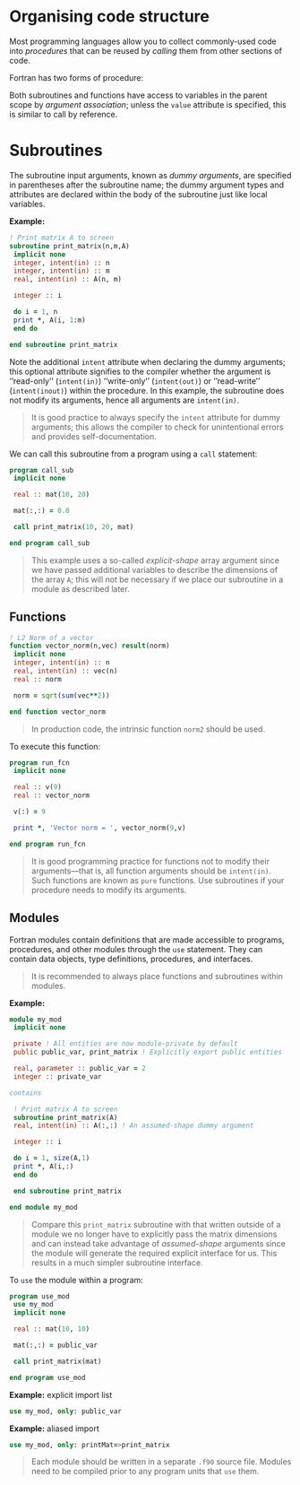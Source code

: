 

# Organising code structure


Most programming languages allow you to collect commonly-used code into
*procedures* that can be reused by *calling* them from other sections of code.


Fortran has two forms of procedure:


Both subroutines and functions have access to variables in the parent scope by *argument association*;
unless the `value` attribute is specified, this is similar to call by reference.




# Subroutines


The subroutine input arguments, known as *dummy arguments*, are specified in parentheses after the subroutine name;
the dummy argument types and attributes are declared within the body of the subroutine just like local variables.


**Example:**



```f
! Print matrix A to screen
subroutine print_matrix(n,m,A)
 implicit none
 integer, intent(in) :: n
 integer, intent(in) :: m
 real, intent(in) :: A(n, m)

 integer :: i

 do i = 1, n
 print *, A(i, 1:m)
 end do

end subroutine print_matrix

```


Note the additional `intent` attribute when declaring the dummy arguments; this optional attribute signifies to the compiler whether the argument
is ‘’read-only’’ (`intent(in)`) ‘’write-only’’ (`intent(out)`) or ‘’read-write’’ (`intent(inout)`) within the procedure.
In this example, the subroutine does not modify its arguments, hence all arguments are `intent(in)`.



> 
> It is good practice to always specify the `intent` attribute for
> dummy arguments; this allows the compiler to check for unintentional errors and provides self-documentation.
> 
> 
> 


We can call this subroutine from a program using a `call` statement:



```f
program call_sub
 implicit none

 real :: mat(10, 20)

 mat(:,:) = 0.0

 call print_matrix(10, 20, mat)

end program call_sub

```



> 
> This example uses a so-called *explicit-shape* array argument since we have passed additional variables to describe
> the dimensions of the array `A`; this will not be necessary if we place our subroutine in a module as described later.
> 
> 
> 



## Functions



```f
! L2 Norm of a vector
function vector_norm(n,vec) result(norm)
 implicit none
 integer, intent(in) :: n
 real, intent(in) :: vec(n)
 real :: norm

 norm = sqrt(sum(vec**2))

end function vector_norm

```



> 
> In production code, the intrinsic function `norm2` should be used.
> 
> 
> 


To execute this function:



```f
program run_fcn
 implicit none

 real :: v(9)
 real :: vector_norm

 v(:) = 9

 print *, 'Vector norm = ', vector_norm(9,v)

end program run_fcn

```



> 
> It is good programming practice for functions not to modify their arguments—that is, all function arguments should be `intent(in)`.
> Such functions are known as `pure` functions.
> Use subroutines if your procedure needs to modify its arguments.
> 
> 
> 




## Modules


Fortran modules contain definitions that are made accessible to programs, procedures, and other modules through the `use` statement.
They can contain data objects, type definitions, procedures, and interfaces.



> 
> It is recommended to always place functions and subroutines
> within modules.
> 
> 
> 


**Example:**



```f
module my_mod
 implicit none

 private ! All entities are now module-private by default
 public public_var, print_matrix ! Explicitly export public entities

 real, parameter :: public_var = 2
 integer :: private_var

contains

 ! Print matrix A to screen
 subroutine print_matrix(A)
 real, intent(in) :: A(:,:) ! An assumed-shape dummy argument

 integer :: i

 do i = 1, size(A,1)
 print *, A(i,:)
 end do

 end subroutine print_matrix

end module my_mod

```



> 
> Compare this `print_matrix` subroutine with that written outside of a module
> we no longer have to explicitly pass the matrix dimensions and can instead take
> advantage of *assumed-shape* arguments since the module will generate the required
> explicit interface for us. This results in a much simpler subroutine interface.
> 
> 
> 


To `use` the module within a program:



```f
program use_mod
 use my_mod
 implicit none

 real :: mat(10, 10)

 mat(:,:) = public_var

 call print_matrix(mat)

end program use_mod

```


**Example:** explicit import list



```f
use my_mod, only: public_var

```


**Example:** aliased import



```f
use my_mod, only: printMat=>print_matrix

```



> 
> Each module should be written in a separate `.f90` source file. Modules need to be compiled prior to any program units that `use` them.
> 
> 
> 












